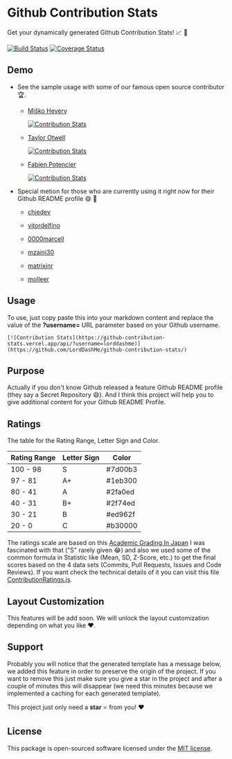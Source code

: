 # Github Contribution Stats

Get your dynamically generated Github Contribution Stats! :chart_with_upwards_trend: :calendar:

[![Build Status](https://img.shields.io/travis/LordDashMe/github-contribution-stats/master.svg?style=flat-square)](https://travis-ci.org/LordDashMe/github-contribution-stats) [![Coverage Status](https://img.shields.io/coveralls/LordDashMe/github-contribution-stats/master.svg?style=flat-square)](https://coveralls.io/github/LordDashMe/github-contribution-stats?branch=master)

## Demo

- See the sample usage with some of our famous open source contributor :trophy:.

  - [Miško Hevery](https://github.com/mhevery)

    [![Contribution Stats](https://github-contribution-stats.vercel.app/api/?username=mhevery)](https://github.com/LordDashMe/github-contribution-stats/)

  - [Taylor Otwell](https://github.com/taylorotwell)

    [![Contribution Stats](https://github-contribution-stats.vercel.app/api/?username=taylorotwell)](https://github.com/LordDashMe/github-contribution-stats/)

  - [Fabien Potencier](https://github.com/fabpot)

    [![Contribution Stats](https://github-contribution-stats.vercel.app/api/?username=fabpot)](https://github.com/LordDashMe/github-contribution-stats/)

- Special metion for those who are currently using it right now for their Github README profile :smile: :tada:

  - [chiedev](https://github.com/chiedev)
  
  - [vitordelfino](https://github.com/vitordelfino)

  - [0000marcell](https://github.com/0000marcell)
  
  - [mzaini30](https://github.com/mzaini30)
  
  - [matrixjnr](https://github.com/matrixjnr)
  
  - [molleer](https://github.com/molleer)

## Usage

To use, just copy paste this into your markdown content and replace the value of the **?username=** URL parameter based on your Github username.

```text
[![Contribution Stats](https://github-contribution-stats.vercel.app/api/?username=lorddashme)](https://github.com/LordDashMe/github-contribution-stats/)
```

## Purpose

Actually if you don't know Github released a feature Github README profile (they say a Secret Repository :smile:). And I think this project will help you to give additional content for your Github README Profile.

## Ratings

The table for the Rating Range, Letter Sign and Color.

| Rating Range | Letter Sign | Color |
| ---- | ---- | ---- |
| 100 - 98 | S | #7d00b3 |
| 97 - 81 | A+ | #1eb300 |
| 80 - 41 | A | #2fa0ed |
| 40 - 31 | B+ | #2f74ed |
| 30 - 21 | B | #ed962f |
| 20 - 0 | C | #b30000 |

The ratings scale are based on this [Academic Grading In Japan](https://en.wikipedia.org/wiki/Academic_grading_in_Japan) I was fascinated with that ("S" rarely given :joy:) and also we used some of the common formula in Statistic like (Mean, SD, Z-Score, etc.) to get the final scores based on the 4 data sets (Commits, Pull Requests, Issues and Code Reviews). If you want check the technical details of it you can visit this file [ContributionRatings.js](https://github.com/LordDashMe/github-contribution-stats/blob/master/src/ContributionRatings.js).

## Layout Customization

This features will be add soon. We will unlock the layout customization depending on what you like :heart:.

## Support

Probably you will notice that the generated template has a message below, we added this feature in order to preserve the origin of the project. If you want to remove this just make sure you give a star in the project and after a couple of minutes this will disappear (we need this minutes because we implemented a caching for each generated template).

This project just only need a **star** :star: from you! :heart:

## License

This package is open-sourced software licensed under the [MIT license](https://opensource.org/licenses/MIT).
